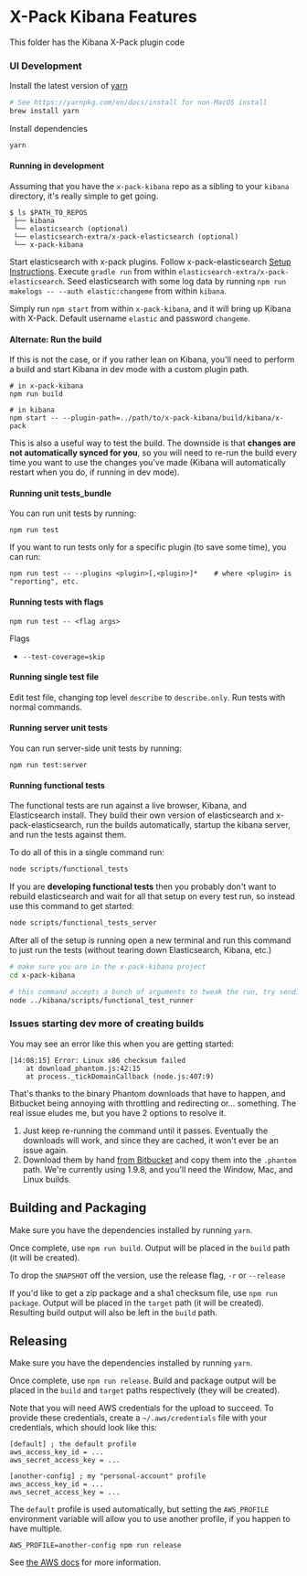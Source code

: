 # X-Pack Kibana Features

This folder has the Kibana X-Pack plugin code

### UI Development

Install the latest version of [yarn](https://yarnpkg.com/en/docs/install)

```sh
# See https://yarnpkg.com/en/docs/install for non-MacOS install
brew install yarn
```

Install dependencies

```sh
yarn
```

#### Running in development

Assuming that you have the `x-pack-kibana` repo as a sibling to your `kibana` directory, it's really simple to get going.

```
$ ls $PATH_TO_REPOS
 ├── kibana
 └── elasticsearch (optional)
 └── elasticsearch-extra/x-pack-elasticsearch (optional)
 └── x-pack-kibana
```

Start elasticsearch with x-pack plugins. Follow x-pack-elasticsearch [Setup Instructions](https://github.com/elastic/x-pack-elasticsearch#setup). Execute `gradle run` from within `elasticsearch-extra/x-pack-elasticsearch`. Seed elasticsearch with some log data by running `npm run makelogs -- --auth elastic:changeme` from within `kibana`.

Simply run `npm start` from within `x-pack-kibana`, and it will bring up Kibana with X-Pack. Default username `elastic` and password `changeme`.

#### Alternate: Run the build

If this is not the case, or if you rather lean on Kibana, you'll need to perform a build and start Kibana in dev mode with a custom plugin path.

```
# in x-pack-kibana
npm run build

# in kibana
npm start -- --plugin-path=../path/to/x-pack-kibana/build/kibana/x-pack
```

This is also a useful way to test the build. The downside is that **changes are not automatically synced for you**, so you will need to re-run the build every time you want to use the changes you've made (Kibana will automatically restart when you do, if running in dev mode).

#### Running unit tests_bundle

You can run unit tests by running:

```
npm run test
```

If you want to run tests only for a specific plugin (to save some time), you can run:

```
npm run test -- --plugins <plugin>[,<plugin>]*    # where <plugin> is "reporting", etc.
```

#### Running tests with flags
```
npm run test -- <flag args>
```

Flags
* `--test-coverage=skip`

#### Running single test file
Edit test file, changing top level `describe` to `describe.only`. Run tests with normal commands.

#### Running server unit tests
You can run server-side unit tests by running:

```
npm run test:server
```

#### Running functional tests

The functional tests are run against a live browser, Kibana, and Elasticsearch install. They build their own version of elasticsearch and x-pack-elasticsearch, run the builds automatically, startup the kibana server, and run the tests against them.

To do all of this in a single command run:

```sh
node scripts/functional_tests
```

If you are **developing functional tests** then you probably don't want to rebuild elasticsearch and wait for all that setup on every test run, so instead use this command to get started:

```sh
node scripts/functional_tests_server
```

After all of the setup is running open a new terminal and run this command to just run the tests (without tearing down Elasticsearch, Kibana, etc.)

```sh
# make sure you are in the x-pack-kibana project
cd x-pack-kibana

# this command accepts a bunch of arguments to tweak the run, try sending --help to learn more
node ../kibana/scripts/functional_test_runner
```

### Issues starting dev more of creating builds

You may see an error like this when you are getting started:

```
[14:08:15] Error: Linux x86 checksum failed
    at download_phantom.js:42:15
    at process._tickDomainCallback (node.js:407:9)
```

That's thanks to the binary Phantom downloads that have to happen, and Bitbucket being annoying with throttling and redirecting or... something. The real issue eludes me, but you have 2 options to resolve it.

1. Just keep re-running the command until it passes. Eventually the downloads will work, and since they are cached, it won't ever be an issue again.
1. Download them by hand [from Bitbucket](https://bitbucket.org/ariya/phantomjs/downloads) and copy them into the `.phantom` path. We're currently using 1.9.8, and you'll need the Window, Mac, and Linux builds.

## Building and Packaging

Make sure you have the dependencies installed by running `yarn`.

Once complete, use `npm run build`. Output will be placed in the `build` path (it will be created).

To drop the `SNAPSHOT` off the version, use the release flag, `-r` or `--release`

If you'd like to get a zip package and a sha1 checksum file, use `npm run package`. Output will be placed in the `target` path (it will be created). Resulting build output will also be left in the `build` path.

## Releasing

Make sure you have the dependencies installed by running `yarn`.

Once complete, use `npm run release`. Build and package output will be placed in the `build` and `target` paths respectively (they will be created).

Note that you will need AWS credentials for the upload to succeed. To provide these credentials, create a `~/.aws/credentials` file with your credentials, which should look like this:

```
[default] ; the default profile
aws_access_key_id = ...
aws_secret_access_key = ...

[another-config] ; my "personal-account" profile
aws_access_key_id = ...
aws_secret_access_key = ...
```

The `default` profile is used automatically, but setting the `AWS_PROFILE` environment variable will allow you to use another profile, if you happen to have multiple.

`AWS_PROFILE=another-config npm run release`

See [the AWS docs](http://docs.aws.amazon.com/AWSJavaScriptSDK/guide/node-configuring.html#Creating_the_Shared_Credentials_File) for more information.